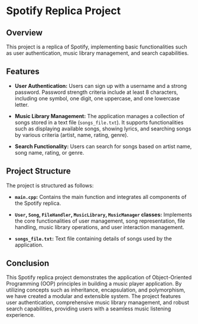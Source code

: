 # Spotify Replica Project

## Overview

This project is a replica of Spotify, implementing basic functionalities such as user authentication, music library management, and search capabilities.

## Features

- **User Authentication:** Users can sign up with a username and a strong password. Password strength criteria include at least 8 characters, including one symbol, one digit, one uppercase, and one lowercase letter.
  
- **Music Library Management:** The application manages a collection of songs stored in a text file (`songs_file.txt`). It supports functionalities such as displaying available songs, showing lyrics, and searching songs by various criteria (artist, name, rating, genre).
  
- **Search Functionality:** Users can search for songs based on artist name, song name, rating, or genre.

## Project Structure

The project is structured as follows:

- **`main.cpp`:** Contains the main function and integrates all components of the Spotify replica.
  
- **`User`, `Song`, `FileHandler`, `MusicLibrary`, `MusicManager` classes:** Implements the core functionalities of user management, song representation, file handling, music library operations, and user interaction management.
  
- **`songs_file.txt`:** Text file containing details of songs used by the application.

## Conclusion

This Spotify replica project demonstrates the application of Object-Oriented Programming (OOP) principles in building a music player application. By utilizing concepts such as inheritance, encapsulation, and polymorphism, we have created a modular and extensible system. The project features user authentication, comprehensive music library management, and robust search capabilities, providing users with a seamless music listening experience.
